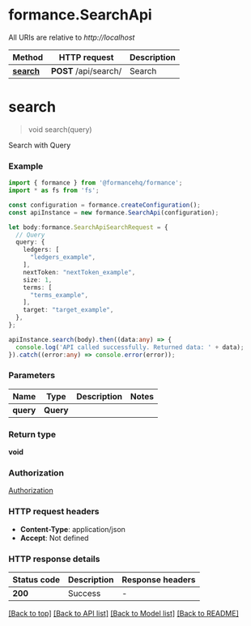 # formance.SearchApi

All URIs are relative to *http://localhost*

Method | HTTP request | Description
------------- | ------------- | -------------
[**search**](SearchApi.md#search) | **POST** /api/search/ | Search


# **search**
> void search(query)

Search with Query

### Example


```typescript
import { formance } from '@formancehq/formance';
import * as fs from 'fs';

const configuration = formance.createConfiguration();
const apiInstance = new formance.SearchApi(configuration);

let body:formance.SearchApiSearchRequest = {
  // Query
  query: {
    ledgers: [
      "ledgers_example",
    ],
    nextToken: "nextToken_example",
    size: 1,
    terms: [
      "terms_example",
    ],
    target: "target_example",
  },
};

apiInstance.search(body).then((data:any) => {
  console.log('API called successfully. Returned data: ' + data);
}).catch((error:any) => console.error(error));
```


### Parameters

Name | Type | Description  | Notes
------------- | ------------- | ------------- | -------------
 **query** | **Query**|  |


### Return type

**void**

### Authorization

[Authorization](README.md#Authorization)

### HTTP request headers

 - **Content-Type**: application/json
 - **Accept**: Not defined


### HTTP response details
| Status code | Description | Response headers |
|-------------|-------------|------------------|
**200** | Success |  -  |

[[Back to top]](#) [[Back to API list]](README.md#documentation-for-api-endpoints) [[Back to Model list]](README.md#documentation-for-models) [[Back to README]](README.md)


